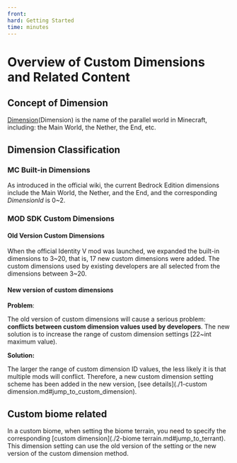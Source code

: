 ```yaml
--- 
front: 
hard: Getting Started 
time: minutes 
--- 
```


# Overview of Custom Dimensions and Related Content 

## Concept of Dimension 

[Dimension](https://minecraft-zh.gamepedia.com/Dimension)(Dimension) is the name of the parallel world in Minecraft, including: the Main World, the Nether, the End, etc. 

## Dimension Classification 

### MC Built-in Dimensions 

As introduced in the official wiki, the current Bedrock Edition dimensions include the Main World, the Nether, and the End, and the corresponding *DimensionId* is 0~2. 

### MOD SDK Custom Dimensions 

#### Old Version Custom Dimensions 

When the official Identity V mod was launched, we expanded the built-in dimensions to 3~20, that is, 17 new custom dimensions were added. The custom dimensions used by existing developers are all selected from the dimensions between 3~20. 

#### New version of custom dimensions 

**Problem**: 

The old version of custom dimensions will cause a serious problem: **conflicts between custom dimension values used by developers**. The new solution is to increase the range of custom dimension settings [22~int maximum value). 

**Solution:** 

The larger the range of custom dimension ID values, the less likely it is that multiple mods will conflict. Therefore, a new custom dimension setting scheme has been added in the new version, [see details](./1-custom dimension.md#jump_to_custom_dimension). 

## Custom biome related 

In a custom biome, when setting the biome terrain, you need to specify the corresponding [custom dimension](./2-biome terrain.md#jump_to_terrant). This dimension setting can use the old version of the setting or the new version of the custom dimension method. 

